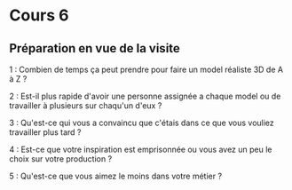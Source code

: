 # Cours 6
## Préparation en vue de la visite


1 : Combien de temps ça peut prendre pour faire un model réaliste 3D de A à Z ?

2 : Est-il plus rapide d'avoir une personne assignée a chaque model ou de travailler à plusieurs sur chaqu'un d'eux ?

3 : Qu'est-ce qui vous a convaincu que c'étais dans ce que vous vouliez travailler plus tard ?

4 : Est-ce que votre inspiration est emprisonnée ou vous avez un peu le choix sur votre production ?

5 : Qu'est-ce que vous aimez le moins dans votre métier ?
